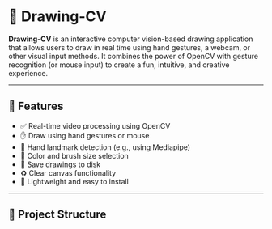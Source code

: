 # 🎨 Drawing-CV

**Drawing-CV** is an interactive computer vision-based drawing application that allows users to draw in real time using hand gestures, a webcam, or other visual input methods. It combines the power of OpenCV with gesture recognition (or mouse input) to create a fun, intuitive, and creative experience.

---

## 📸 Features

- ✅ Real-time video processing using OpenCV
- ✋ Draw using hand gestures or mouse
- 🧠 Hand landmark detection (e.g., using Mediapipe)
- 🎨 Color and brush size selection
- 💾 Save drawings to disk
- ♻️ Clear canvas functionality
- 📁 Lightweight and easy to install

---

## 📂 Project Structure

